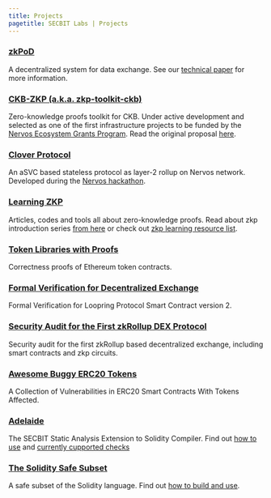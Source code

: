 ```yaml
---
title: Projects
pagetitle: SECBIT Labs | Projects
---
```


### [zkPoD](https://github.com/sec-bit/zkPoD-node)

A decentralized system for data exchange. See our [technical paper](https://sec-bit.github.io/zkPoD-node/paper.pdf) for more information.

### [CKB-ZKP (a.k.a. zkp-toolkit-ckb)](https://github.com/sec-bit/ckb-zkp)

Zero-knowledge proofs toolkit for CKB. Under active development and selected as one of the first infrastructure projects to be funded by the [Nervos Ecosystem Grants Program](https://medium.com/nervosnetwork/three-new-ecosystem-grants-awarded-892b97e8bc06). Read the original proposal [here](https://talk.nervos.org/t/secbit-labs-zkp-toolkit-ckb-a-zero-knowledge-proof-toolkit-for-ckb/4254).

### [Clover Protocol](https://github.com/sec-bit/clover-protocol)

An aSVC based stateless protocol as layer-2 rollup on Nervos network. Developed during the [Nervos hackathon](https://medium.com/nervosnetwork/nervoshack-wrap-up-4370044f9866).

### [Learning ZKP](https://github.com/sec-bit/learning-zkp)

Articles, codes and tools all about zero-knowledge proofs. Read about zkp introduction series [from here](https://github.com/sec-bit/learning-zkp/blob/master/zkp-intro/1/zkp-back.md) or check out [zkp learning resource list](https://github.com/sec-bit/learning-zkp/blob/master/zkp-resource-list.md).

### [Token Libraries with Proofs](https://github.com/sec-bit/tokenlibs-with-proofs)

Correctness proofs of Ethereum token contracts.

### [Formal Verification for Decentralized Exchange](https://github.com/sec-bit/loopring-protocol2-verification)

Formal Verification for Loopring Protocol Smart Contract version 2.

### [Security Audit for the First zkRollup DEX Protocol](https://github.com/Loopring/protocols/tree/d528ab83c9934a4d54e4a3ceefa20ba7908ebe25/packages/loopring_v3/security_audit)

Security audit for the first zkRollup based decentralized exchange, including smart contracts and zkp circuits.

### [Awesome Buggy ERC20 Tokens](https://github.com/sec-bit/awesome-buggy-erc20-tokens)

A Collection of Vulnerabilities in ERC20 Smart Contracts With Tokens Affected.

### [Adelaide](https://github.com/sec-bit/adelaide)

The SECBIT Static Analysis Extension to Solidity Compiler. Find out [how to use](https://github.com/sec-bit/adelaide/blob/secbit-ssae/README.secbit.md) and [currently cupported checks](https://github.com/sec-bit/vscode-secbit-ssae#currently-supported-checks)

### [The Solidity Safe Subset](https://github.com/sec-bit/solidity-safe-subset)

A safe subset of the Solidity language. Find out [how to build and use](https://github.com/sec-bit/solidity-safe-subset/blob/master/README.secbit.md).